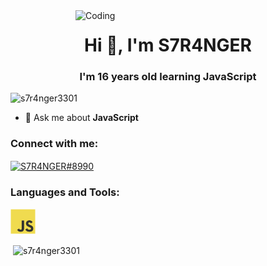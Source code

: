 <img align="right" alt="Coding" width="400" src= "https://camo.githubusercontent.com/e20822b4282c07ffd010cd05f855a6561d3b62358ca9e607e4901288dd748fcb/68747470733a2f2f63646e2e6472696262626c652e636f6d2f75736572732f323133313939332f73637265656e73686f74732f343934383733362f74686f75676874776f726b732d6769665f6472696262626c652e676966">

<h1 align="center">Hi 👋, I'm S7R4NGER</h1>
<h3 align="center">I'm 16 years old learning JavaScript</h3>

<p align="left"> <img src="https://komarev.com/ghpvc/?username=s7r4nger3301&label=Profile%20views&color=0e75b6&style=flat" alt="s7r4nger3301" /> </p>

- 💬 Ask me about **JavaScript**

<h3 align="left">Connect with me:</h3>
<p align="left">
<a href="https://discord.gg/S7R4NGER#8990" target="blank"><img align="center" src="https://raw.githubusercontent.com/rahuldkjain/github-profile-readme-generator/master/src/images/icons/Social/discord.svg" alt="S7R4NGER#8990" height="30" width="40" /></a>
</p>

<h3 align="left">Languages and Tools:</h3>
<p align="left"> <a href="https://developer.mozilla.org/en-US/docs/Web/JavaScript" target="_blank" rel="noreferrer"> <img src="https://raw.githubusercontent.com/devicons/devicon/master/icons/javascript/javascript-original.svg" alt="javascript" width="40" height="40"/> </a> </p>

<p>&nbsp;<img align="center" src="https://github-readme-stats.vercel.app/api?username=s7r4nger3301&show_icons=true&locale=en" alt="s7r4nger3301" /></p>

